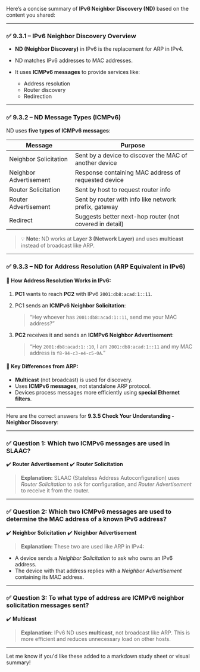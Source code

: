 Here’s a concise summary of **IPv6 Neighbor Discovery (ND)** based on the content you shared:

---

### ✅ **9.3.1 – IPv6 Neighbor Discovery Overview**

* **ND (Neighbor Discovery)** in IPv6 is the replacement for ARP in IPv4.
* ND matches IPv6 addresses to MAC addresses.
* It uses **ICMPv6 messages** to provide services like:

  * Address resolution
  * Router discovery
  * Redirection

---

### ✅ **9.3.2 – ND Message Types (ICMPv6)**

ND uses **five types of ICMPv6 messages**:

| **Message**            | **Purpose**                                             |
| ---------------------- | ------------------------------------------------------- |
| Neighbor Solicitation  | Sent by a device to discover the MAC of another device  |
| Neighbor Advertisement | Response containing MAC address of requested device     |
| Router Solicitation    | Sent by host to request router info                     |
| Router Advertisement   | Sent by router with info like network prefix, gateway   |
| Redirect               | Suggests better next-hop router (not covered in detail) |

> 💡 **Note:** ND works at **Layer 3 (Network Layer)** and uses **multicast** instead of broadcast like ARP.

---

### ✅ **9.3.3 – ND for Address Resolution (ARP Equivalent in IPv6)**

#### 🔁 **How Address Resolution Works in IPv6:**

1. **PC1** wants to reach **PC2** with IPv6 `2001:db8:acad:1::11`.
2. PC1 sends an **ICMPv6 Neighbor Solicitation**:

   > “Hey whoever has `2001:db8:acad:1::11`, send me your MAC address?”
3. **PC2** receives it and sends an **ICMPv6 Neighbor Advertisement**:

   > “Hey `2001:db8:acad:1::10`, I am `2001:db8:acad:1::11` and my MAC address is `f8-94-c3-e4-c5-0A`.”

#### 📌 Key Differences from ARP:

* **Multicast** (not broadcast) is used for discovery.
* Uses **ICMPv6 messages**, not standalone ARP protocol.
* Devices process messages more efficiently using **special Ethernet filters**.

---

Here are the correct answers for **9.3.5 Check Your Understanding - Neighbor Discovery**:

---

### ✅ **Question 1: Which two ICMPv6 messages are used in SLAAC?**

✔️ **Router Advertisement**
✔️ **Router Solicitation**

> **Explanation:**
> SLAAC (Stateless Address Autoconfiguration) uses *Router Solicitation* to ask for configuration, and *Router Advertisement* to receive it from the router.

---

### ✅ **Question 2: Which two ICMPv6 messages are used to determine the MAC address of a known IPv6 address?**

✔️ **Neighbor Solicitation**
✔️ **Neighbor Advertisement**

> **Explanation:**
> These two are used like ARP in IPv4:

* A device sends a *Neighbor Solicitation* to ask who owns an IPv6 address.
* The device with that address replies with a *Neighbor Advertisement* containing its MAC address.

---

### ✅ **Question 3: To what type of address are ICMPv6 neighbor solicitation messages sent?**

✔️ **Multicast**

> **Explanation:**
> IPv6 ND uses **multicast**, not broadcast like ARP. This is more efficient and reduces unnecessary load on other hosts.

---

Let me know if you'd like these added to a markdown study sheet or visual summary!
